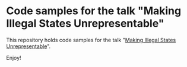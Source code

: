 # Code samples for the talk "Making Illegal States Unrepresentable"

This repository holds code samples for the talk "[Making Illegal States Unrepresentable](https://www.youtube.com/watch?v=T7i2wlCqgJk)".

Enjoy!